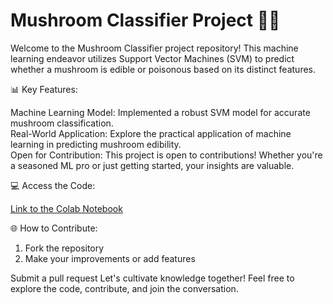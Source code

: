 # Mushroom Classifier Project 🍄🤖

Welcome to the Mushroom Classifier project repository! This machine learning endeavor utilizes Support Vector Machines (SVM) to predict whether a mushroom is edible or poisonous based on its distinct features.

📊 Key Features:

Machine Learning Model: Implemented a robust SVM model for accurate mushroom classification. \
Real-World Application: Explore the practical application of machine learning in predicting mushroom edibility.\
Open for Contribution: This project is open to contributions! Whether you're a seasoned ML pro or just getting started, your insights are valuable.

💻 Access the Code:

[Link to the Colab Notebook](https://colab.research.google.com/drive/1Q2mccoc_uUUzNMseaEZMBJ0Wk2zSbBMX?usp=sharing)

🌐 How to Contribute:

1. Fork the repository 
2. Make your improvements or add features

Submit a pull request
Let's cultivate knowledge together! Feel free to explore the code, contribute, and join the conversation.

